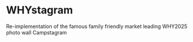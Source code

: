 # WHYstagram
Re-implementation of the famous family friendly market leading WHY2025 photo wall Campstagram
